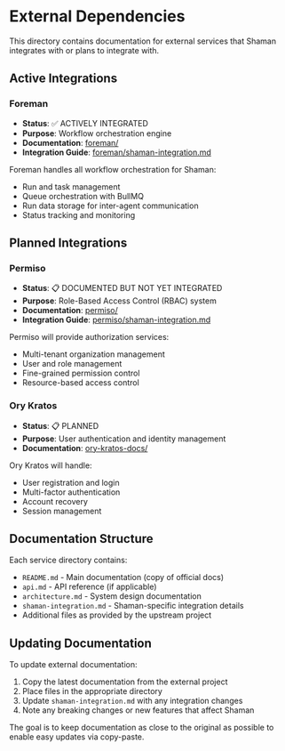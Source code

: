 # External Dependencies

This directory contains documentation for external services that Shaman integrates with or plans to integrate with.

## Active Integrations

### Foreman

- **Status**: ✅ ACTIVELY INTEGRATED
- **Purpose**: Workflow orchestration engine
- **Documentation**: [foreman/](foreman/)
- **Integration Guide**: [foreman/shaman-integration.md](foreman/shaman-integration.md)

Foreman handles all workflow orchestration for Shaman:

- Run and task management
- Queue orchestration with BullMQ
- Run data storage for inter-agent communication
- Status tracking and monitoring

## Planned Integrations

### Permiso

- **Status**: 📋 DOCUMENTED BUT NOT YET INTEGRATED
- **Purpose**: Role-Based Access Control (RBAC) system
- **Documentation**: [permiso/](permiso/)
- **Integration Guide**: [permiso/shaman-integration.md](permiso/shaman-integration.md)

Permiso will provide authorization services:

- Multi-tenant organization management
- User and role management
- Fine-grained permission control
- Resource-based access control

### Ory Kratos

- **Status**: 📋 PLANNED
- **Purpose**: User authentication and identity management
- **Documentation**: [ory-kratos-docs/](ory-kratos-docs/)

Ory Kratos will handle:

- User registration and login
- Multi-factor authentication
- Account recovery
- Session management

## Documentation Structure

Each service directory contains:

- `README.md` - Main documentation (copy of official docs)
- `api.md` - API reference (if applicable)
- `architecture.md` - System design documentation
- `shaman-integration.md` - Shaman-specific integration details
- Additional files as provided by the upstream project

## Updating Documentation

To update external documentation:

1. Copy the latest documentation from the external project
2. Place files in the appropriate directory
3. Update `shaman-integration.md` with any integration changes
4. Note any breaking changes or new features that affect Shaman

The goal is to keep documentation as close to the original as possible to enable easy updates via copy-paste.
